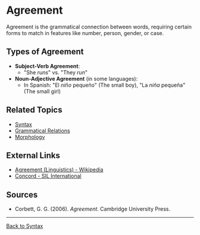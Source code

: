 # Agreement

Agreement is the grammatical connection between words, requiring certain forms to match in features like number, person, gender, or case.

## Types of Agreement

- **Subject-Verb Agreement**:
  - "She *runs*" vs. "They *run*"
- **Noun-Adjective Agreement** (in some languages):
  - In Spanish: "El *niño* pequeño" (The small boy), "La *niña* pequeña" (The small girl)


## Related Topics

- [Syntax](../Core/Syntax.md)
- [Grammatical Relations](../Core/Grammatical-Relations.md)
- [Morphology](../../Morphology/README.md)

## External Links

- [Agreement (Linguistics) - Wikipedia](https://en.wikipedia.org/wiki/Agreement_(linguistics))
- [Concord - SIL International](https://glossary.sil.org/term/concord)

## Sources

- Corbett, G. G. (2006). *Agreement*. Cambridge University Press.

---

[Back to Syntax](../README.md)
